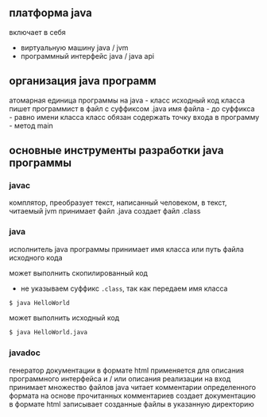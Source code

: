 ## платформа java
включает в себя
- виртуальную машину java / jvm
- программный интерфейс java / java api

## организация java программ
атомарная единица программы на java - класс
исходный код класса пишет программист в файл с суффиксом .java
имя файла - до суффикса - равно имени класса
класс обязан содержать точку входа в программу - метод main

## основные инструменты разработки java программы

### javac
комплятор, преобразует текст, написанный человеком, в текст, читаемый jvm
принимает файл .java
создает файл .class

### java
исполнитель java программы
принимает имя класса или путь файла исходного кода

может выполнить скопилированный код
  - не указываем суффикс `.class`, так как передаем имя класса
```bash
$ java HelloWorld
```

может выполнить исходный код
```bash
$ java HelloWorld.java
```

### javadoc
генератор документации в формате html
применяется для описания программного интерфейса и / или описания реализации
на вход принимает множество файлов java
читает комментарии определенного формата
на основе прочитанных комментариев создает документацию в формате html
записывает созданные файлы в указанную директорию

